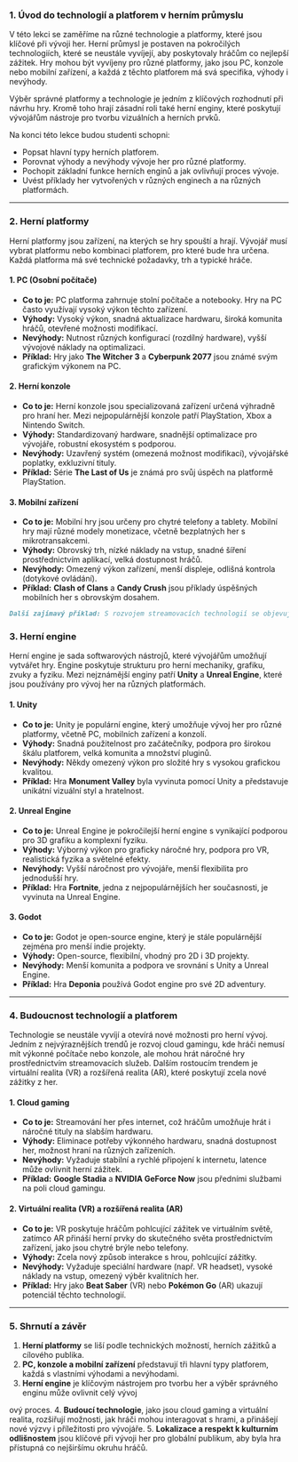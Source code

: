 ### 1. **Úvod do technologií a platforem v herním průmyslu**

V této lekci se zaměříme na různé technologie a platformy, které jsou klíčové při vývoji her. Herní průmysl je postaven na pokročilých technologiích, které se neustále vyvíjejí, aby poskytovaly hráčům co nejlepší zážitek. Hry mohou být vyvíjeny pro různé platformy, jako jsou PC, konzole nebo mobilní zařízení, a každá z těchto platforem má svá specifika, výhody i nevýhody.

Výběr správné platformy a technologie je jedním z klíčových rozhodnutí při návrhu hry. Kromě toho hrají zásadní roli také herní enginy, které poskytují vývojářům nástroje pro tvorbu vizuálních a herních prvků.

Na konci této lekce budou studenti schopni:
- Popsat hlavní typy herních platforem.
- Porovnat výhody a nevýhody vývoje her pro různé platformy.
- Pochopit základní funkce herních enginů a jak ovlivňují proces vývoje.
- Uvést příklady her vytvořených v různých enginech a na různých platformách.

---

### 2. **Herní platformy**

Herní platformy jsou zařízení, na kterých se hry spouští a hrají. Vývojář musí vybrat platformu nebo kombinaci platforem, pro které bude hra určena. Každá platforma má své technické požadavky, trh a typické hráče.

#### **1. PC (Osobní počítače)**
- **Co to je:** PC platforma zahrnuje stolní počítače a notebooky. Hry na PC často využívají vysoký výkon těchto zařízení.
- **Výhody:** Vysoký výkon, snadná aktualizace hardwaru, široká komunita hráčů, otevřené možnosti modifikací.
- **Nevýhody:** Nutnost různých konfigurací (rozdílný hardware), vyšší vývojové náklady na optimalizaci.
- **Příklad:** Hry jako **The Witcher 3** a **Cyberpunk 2077** jsou známé svým grafickým výkonem na PC.

#### **2. Herní konzole**
- **Co to je:** Herní konzole jsou specializovaná zařízení určená výhradně pro hraní her. Mezi nejpopulárnější konzole patří PlayStation, Xbox a Nintendo Switch.
- **Výhody:** Standardizovaný hardware, snadnější optimalizace pro vývojáře, robustní ekosystém s podporou.
- **Nevýhody:** Uzavřený systém (omezená možnost modifikací), vývojářské poplatky, exkluzivní tituly.
- **Příklad:** Série **The Last of Us** je známá pro svůj úspěch na platformě PlayStation.

#### **3. Mobilní zařízení**
- **Co to je:** Mobilní hry jsou určeny pro chytré telefony a tablety. Mobilní hry mají různé modely monetizace, včetně bezplatných her s mikrotransakcemi.
- **Výhody:** Obrovský trh, nízké náklady na vstup, snadné šíření prostřednictvím aplikací, velká dostupnost hráčů.
- **Nevýhody:** Omezený výkon zařízení, menší displeje, odlišná kontrola (dotykové ovládání).
- **Příklad:** **Clash of Clans** a **Candy Crush** jsou příklady úspěšných mobilních her s obrovským dosahem.

```markdown
Další zajímavý příklad: S rozvojem streamovacích technologií se objevují nové platformy, jako je **Google Stadia** nebo **NVIDIA GeForce Now**, které umožňují hraní her na jakémkoliv zařízení přes internet. Tyto platformy umožňují hrát hry bez nutnosti mít výkonný hardware, což rozšiřuje možnosti pro hráče na různých zařízeních. Tento trend je klíčový pro budoucnost herního průmyslu, zejména pro hráče v regionech, kde nejsou dostupná výkonná zařízení.
```

### 3. **Herní engine**

Herní engine je sada softwarových nástrojů, které vývojářům umožňují vytvářet hry. Engine poskytuje strukturu pro herní mechaniky, grafiku, zvuky a fyziku. Mezi nejznámější enginy patří **Unity** a **Unreal Engine**, které jsou používány pro vývoj her na různých platformách.

#### **1. Unity**
- **Co to je:** Unity je populární engine, který umožňuje vývoj her pro různé platformy, včetně PC, mobilních zařízení a konzolí.
- **Výhody:** Snadná použitelnost pro začátečníky, podpora pro širokou škálu platforem, velká komunita a množství pluginů.
- **Nevýhody:** Někdy omezený výkon pro složité hry s vysokou grafickou kvalitou.
- **Příklad:** Hra **Monument Valley** byla vyvinuta pomocí Unity a představuje unikátní vizuální styl a hratelnost.

#### **2. Unreal Engine**
- **Co to je:** Unreal Engine je pokročilejší herní engine s vynikající podporou pro 3D grafiku a komplexní fyziku.
- **Výhody:** Výborný výkon pro graficky náročné hry, podpora pro VR, realistická fyzika a světelné efekty.
- **Nevýhody:** Vyšší náročnost pro vývojáře, menší flexibilita pro jednodušší hry.
- **Příklad:** Hra **Fortnite**, jedna z nejpopulárnějších her současnosti, je vyvinuta na Unreal Engine.

#### **3. Godot**
- **Co to je:** Godot je open-source engine, který je stále populárnější zejména pro menší indie projekty.
- **Výhody:** Open-source, flexibilní, vhodný pro 2D i 3D projekty.
- **Nevýhody:** Menší komunita a podpora ve srovnání s Unity a Unreal Engine.
- **Příklad:** Hra **Deponia** používá Godot engine pro své 2D adventury.

---

### 4. **Budoucnost technologií a platforem**

Technologie se neustále vyvíjí a otevírá nové možnosti pro herní vývoj. Jedním z nejvýraznějších trendů je rozvoj cloud gamingu, kde hráči nemusí mít výkonné počítače nebo konzole, ale mohou hrát náročné hry prostřednictvím streamovacích služeb. Dalším rostoucím trendem je virtuální realita (VR) a rozšířená realita (AR), které poskytují zcela nové zážitky z her.

#### **1. Cloud gaming**
- **Co to je:** Streamování her přes internet, což hráčům umožňuje hrát i náročné tituly na slabším hardwaru.
- **Výhody:** Eliminace potřeby výkonného hardwaru, snadná dostupnost her, možnost hraní na různých zařízeních.
- **Nevýhody:** Vyžaduje stabilní a rychlé připojení k internetu, latence může ovlivnit herní zážitek.
- **Příklad:** **Google Stadia** a **NVIDIA GeForce Now** jsou předními službami na poli cloud gamingu.

#### **2. Virtuální realita (VR) a rozšířená realita (AR)**
- **Co to je:** VR poskytuje hráčům pohlcující zážitek ve virtuálním světě, zatímco AR přináší herní prvky do skutečného světa prostřednictvím zařízení, jako jsou chytré brýle nebo telefony.
- **Výhody:** Zcela nový způsob interakce s hrou, pohlcující zážitky.
- **Nevýhody:** Vyžaduje speciální hardware (např. VR headset), vysoké náklady na vstup, omezený výběr kvalitních her.
- **Příklad:** Hry jako **Beat Saber** (VR) nebo **Pokémon Go** (AR) ukazují potenciál těchto technologií.

---

### 5. **Shrnutí a závěr**

1. **Herní platformy** se liší podle technických možností, herních zážitků a cílového publika.
2. **PC, konzole a mobilní zařízení** představují tři hlavní typy platforem, každá s vlastními výhodami a nevýhodami.
3. **Herní engine** je klíčovým nástrojem pro tvorbu her a výběr správného enginu může ovlivnit celý vývoj

ový proces.
4. **Budoucí technologie**, jako jsou cloud gaming a virtuální realita, rozšiřují možnosti, jak hráči mohou interagovat s hrami, a přinášejí nové výzvy i příležitosti pro vývojáře.
5. **Lokalizace a respekt k kulturním odlišnostem** jsou klíčové při vývoji her pro globální publikum, aby byla hra přístupná co nejširšímu okruhu hráčů.